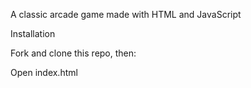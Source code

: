 A classic arcade game made with HTML and JavaScript

Installation

Fork and clone this repo, then:

Open index.html

